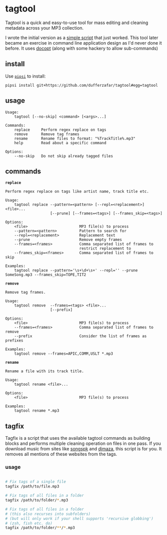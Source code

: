 # tagtool

Tagtool is a quick and easy-to-use tool for mass editing and cleaning metadata across your MP3 collection.

I wrote the initial version as a [simple script](https://github.com/dufferzafar/tagtool/blob/old/tagfix.py) that just worked. This tool later became an exercise in command line application design as I'd never done it before. It uses [docopt](http://docopt.org/) (along with some hackery to allow sub-commands)

## install

Use [`pipsi`](https://github.com/mitsuhiko/pipsi) to install:

`pipsi install git+https://github.com/dufferzafar/tagtool#egg=tagtool`

## usage

```
Usage:
    tagtool [--no-skip] <command> [<args>...]

Commands:
    replace     Perform regex replace on tags
    remove      Remove tag frames
    rename      Rename files to format: "%TrackTitle%.mp3"
    help        Read about a specific command

Options:
    --no-skip   Do not skip already tagged files
```

## commands

**`replace`**

```
Perform regex replace on tags like artist name, track title etc.

Usage:
    tagtool replace --pattern=<pattern> [--repl=<replacement>] <file>...
                    [--prune] [--frames=<tags>] [--frames_skip=<tags>]

Options:
    <file>                       MP3 file(s) to process
    --pattern=<pattern>          Pattern to search for
    --repl=<replacement>         Replacement text
    --prune                      Remove empty frames
    --frames=<frames>            Comma separated list of frames to
                                 restrict replacement to
    --frames_skip=<frames>       Comma separated list of frames to skip

Examples:
    tagtool replace --pattern='\s+\d+\s+' --repl='' --prune SomeSong.mp3 --frames_skip=TOPE,TIT2
```

**`remove`**

```
Remove tag frames.

Usage:
    tagtool remove  --frames=<tags> <file>...
                    [--prefix]

Options:
    <file>                       MP3 file(s) to process
    --frames=<frames>            Comma separated list of frames to remove
    --prefix                     Consider the list of frames as prefixes

Examples:
    tagtool remove --frames=APIC,COMM,USLT *.mp3
```

**`rename`**

```
Rename a file with its track title.

Usage:
    tagtool rename <file>...

Options:
    <file>                       MP3 file(s) to process

Examples:
    tagtool rename *.mp3
```

## tagfix

Tagfix is a script that uses the available tagtool commands as building blocks and performs multiple cleaning operation on files in one pass. If you download music from sites like [songspk](http://songspk.cc/) and [djmaza](http://www.djmaza.info/), this script is for you. It removes all mentions of these websites from the tags.

### usage

```bash

# Fix tags of a single file
tagfix /path/to/file.mp3

# Fix tags of all files in a folder
tagfix /path/to/folder/*.mp3

# Fix tags of all files in a folder
# (this also recurses into subfolders)
# (but will only work if your shell supports 'recursive globbing')
# (zsh, fish etc. do)
tagfix /path/to/folder/**/*.mp3
```
